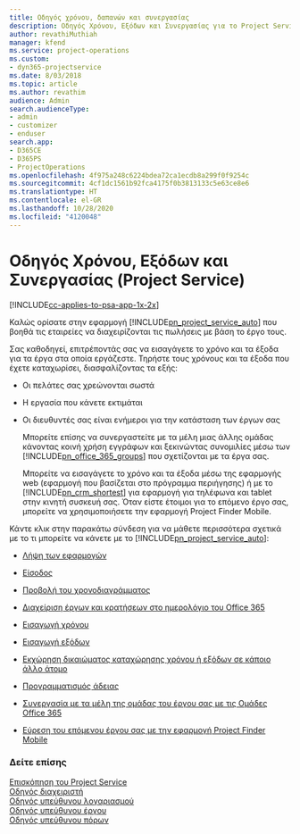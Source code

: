 ```yaml
---
title: Οδηγός χρόνου, δαπανών και συνεργασίας
description: Οδηγός Χρόνου, Εξόδων και Συνεργασίας για το Project Service
author: revathiMuthiah
manager: kfend
ms.service: project-operations
ms.custom:
- dyn365-projectservice
ms.date: 8/03/2018
ms.topic: article
ms.author: revathim
audience: Admin
search.audienceType:
- admin
- customizer
- enduser
search.app:
- D365CE
- D365PS
- ProjectOperations
ms.openlocfilehash: 4f975a248c6224bdea72ca1ecdb8a299f0f9254c
ms.sourcegitcommit: 4cf1dc1561b92fca4175f0b3813133c5e63ce8e6
ms.translationtype: HT
ms.contentlocale: el-GR
ms.lasthandoff: 10/28/2020
ms.locfileid: "4120048"
---
```

# <a name="time-expense-and-collaboration-guide-project-service"></a>Οδηγός Χρόνου, Εξόδων και Συνεργασίας (Project Service)

[!INCLUDE[cc-applies-to-psa-app-1x-2x](../includes/cc-applies-to-psa-app-1x-2x.md)]

Καλώς ορίσατε στην εφαρμογή [!INCLUDE[pn_project_service_auto](../includes/pn-project-service-auto.md)] που βοηθά τις εταιρείες να διαχειρίζονται τις πωλήσεις με βάση το έργο τους. 
  
 Σας καθοδηγεί, επιτρέποντάς σας να εισαγάγετε το χρόνο και τα έξοδα για τα έργα στα οποία εργάζεστε. Τηρήστε τους χρόνους και τα έξοδα που έχετε καταχωρίσει, διασφαλίζοντας τα εξής:  
  
- Οι πελάτες σας χρεώνονται σωστά  
  
- Η εργασία που κάνετε εκτιμάται  
  
- Οι διευθυντές σας είναι ενήμεροι για την κατάσταση των έργων σας  
  
  Μπορείτε επίσης να συνεργαστείτε με τα μέλη μιας άλλης ομάδας κάνοντας κοινή χρήση εγγράφων και ξεκινώντας συνομιλίες μέσω των [!INCLUDE[pn_office_365_groups](../includes/pn-office-365-groups.md)] που σχετίζονται με τα έργα σας.  
  
  Μπορείτε να εισαγάγετε το χρόνο και τα έξοδα μέσω της εφαρμογής web (εφαρμογή που βασίζεται στο πρόγραμμα περιήγησης) ή με το [!INCLUDE[pn_crm_shortest](../includes/pn-crm-shortest.md)] για εφαρμογή για τηλέφωνα και tablet στην κινητή συσκευή σας. Όταν είστε έτοιμοι για το επόμενο έργο σας, μπορείτε να χρησιμοποιήσετε την εφαρμογή Project Finder Mobile.  
  
Κάντε κλικ στην παρακάτω σύνδεση για να μάθετε περισσότερα σχετικά με το τι μπορείτε να κάνετε με το [!INCLUDE[pn_project_service_auto](../includes/pn-project-service-auto.md)]:  
  
-   [Λήψη των εφαρμογών](../psa/get-apps.md)  
  
-   [Είσοδος](../psa/sign-in.md)  
  
-   [Προβολή του χρονοδιαγράμματος](../psa/view-schedule.md)  
  
-   [Διαχείριση έργων και κρατήσεων στο ημερολόγιο του Office 365](../psa/manage-project-bookings-office-365-calendar.md)  
  
-   [Εισαγωγή χρόνου](../psa/enter-time.md)  
  
-   [Εισαγωγή εξόδων](../psa/enter-expenses.md)  
  
-   [Εκχώρηση δικαιώματος καταχώρησης χρόνου ή εξόδων σε κάποιο άλλο άτομο](../psa/allow-someone-else-enter-time-entry-expense.md)  
  
-   [Προγραμματισμός άδειας](../psa/schedule-time-off.md)  
  
-   [Συνεργασία με τα μέλη της ομάδας του έργου σας με τις Ομάδες Office 365](../psa/collaborate-project-team-members-office-365-groups.md)  
  
-   [Εύρεση του επόμενου έργου σας με την εφαρμογή Project Finder Mobile](../psa/find-next-project-finder-mobile-app.md)  
  
### <a name="see-also"></a>Δείτε επίσης  
 [Επισκόπηση του Project Service](../psa/overview.md)   
 [Οδηγός διαχειριστή](../psa/admin-guide.md)   
 [Οδηγός υπεύθυνου λογαριασμού](../psa/account-manager-guide.md)   
 [Οδηγός υπεύθυνου έργου](../psa/project-manager-guide.md)   
 [Οδηγός υπεύθυνου πόρων](../psa/resource-manager-guide.md)   
